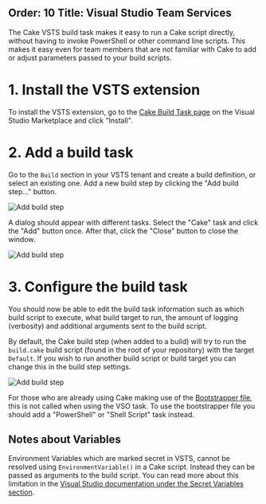 Order: 10
Title: Visual Studio Team Services
---

The Cake VSTS build task makes it easy to run a Cake script directly, without having to invoke PowerShell or other command line scripts. This makes it easy even for team members that are not familiar with Cake to add or adjust parameters passed to your build scripts.

# 1. Install the VSTS extension

To install the VSTS extension, go to the
[Cake Build Task page](https://marketplace.visualstudio.com/items/cake-build.cake)
on the Visual Studio Marketplace and click "Install".

# 2. Add a build task

Go to the `Build` section in your VSTS tenant  and create a build definition, or
select an existing one. Add a new build step by clicking the
"Add build step..." button.

![Add build step](https://raw.githubusercontent.com/cake-build/cake-vso/develop/Images/addbuildstep.png)

A dialog should appear with different tasks. Select the "Cake" task and click
the "Add" button once. After that, click the "Close" button to close the window.

![Add build step](https://raw.githubusercontent.com/cake-build/cake-vso/develop/Images/addtasks.png)

# 3. Configure the build task

You should now be able to edit the build task information such as which
build script to execute, what build target to run, the amount of logging
(verbosity) and additional arguments sent to the build script.

By default, the Cake build step (when added to a build) will try to run the `build.cake` build script (found in the root of your repository) with the target `Default`. If you wish to run another build script or build target you can change this in the build step settings.

![Add build step](https://raw.githubusercontent.com/cake-build/cake-vso/develop/Images/configurebuildstep.png)

For those who are already using Cake making use of the [Bootstrapper file](http://cakebuild.net/docs/tutorials/setting-up-a-new-project), this is not called when using the VSO task.
To use the bootstrapper file you should add a "PowerShell" or "Shell Script" task instead.

## Notes about Variables

Environment Variables which are marked secret in VSTS, cannot be resolved using `EnvironmentVariable()` in a Cake script. Instead they can be passed as arguments to the build script. You can read more about this limitation in the [Visual Studio documentation under the Secret Variables section](https://www.visualstudio.com/en-us/docs/build/define/variables#SecretVariables).
